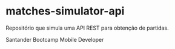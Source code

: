 # matches-simulator-api
Repositório que simula uma API REST para obtenção de partidas.

Santander Bootcamp Mobile Developer 
